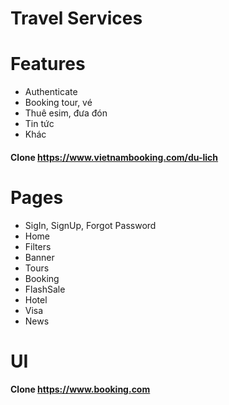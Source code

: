 # Travel Services

# Features
- Authenticate
- Booking tour, vé
- Thuê esim, đưa đón
- Tin tức
- Khác
#### Clone https://www.vietnambooking.com/du-lich
# Pages
- SigIn, SignUp, Forgot Password
- Home
- Filters
- Banner
- Tours
- Booking
- FlashSale
- Hotel
- Visa
- News
# UI
#### Clone https://www.booking.com
